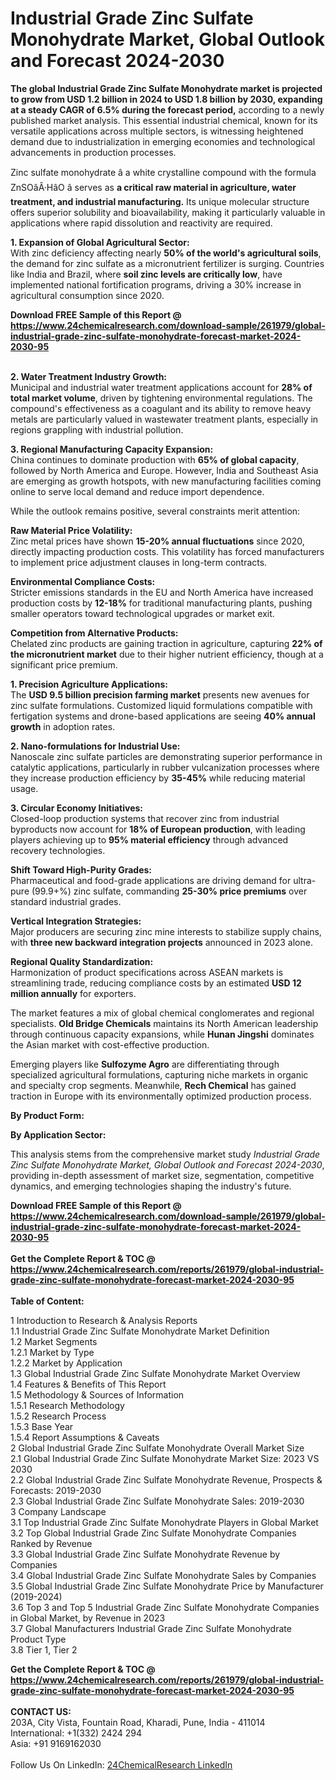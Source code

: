<h1>Industrial Grade Zinc Sulfate Monohydrate Market, Global Outlook and Forecast 2024-2030</h1><p><strong>The global Industrial Grade Zinc Sulfate Monohydrate market is projected to grow from USD 1.2 billion in 2024 to USD 1.8 billion by 2030, expanding at a steady CAGR of 6.5% during the forecast period,</strong> according to a newly published market analysis. This essential industrial chemical, known for its versatile applications across multiple sectors, is witnessing heightened demand due to industrialization in emerging economies and technological advancements in production processes.</p><p>Zinc sulfate monohydrate â a white crystalline compound with the formula ZnSOâÂ·HâO â serves as <strong>a critical raw material in agriculture, water treatment, and industrial manufacturing.</strong> Its unique molecular structure offers superior solubility and bioavailability, making it particularly valuable in applications where rapid dissolution and reactivity are required.</p><p><strong>1. Expansion of Global Agricultural Sector:</strong><br>
With zinc deficiency affecting nearly <strong>50% of the world's agricultural soils</strong>, the demand for zinc sulfate as a micronutrient fertilizer is surging. Countries like India and Brazil, where <strong>soil zinc levels are critically low</strong>, have implemented national fortification programs, driving a 30% increase in agricultural consumption since 2020.</p><div><b>Download FREE Sample of this Report @ 
            <a href="https://www.24chemicalresearch.com/download-sample/261979/global-industrial-grade-zinc-sulfate-monohydrate-forecast-market-2024-2030-95">
            https://www.24chemicalresearch.com/download-sample/261979/global-industrial-grade-zinc-sulfate-monohydrate-forecast-market-2024-2030-95</a></b></div><br><p><strong>2. Water Treatment Industry Growth:</strong><br>
Municipal and industrial water treatment applications account for <strong>28% of total market volume</strong>, driven by tightening environmental regulations. The compound's effectiveness as a coagulant and its ability to remove heavy metals are particularly valued in wastewater treatment plants, especially in regions grappling with industrial pollution.</p><p><strong>3. Regional Manufacturing Capacity Expansion:</strong><br>
China continues to dominate production with <strong>65% of global capacity</strong>, followed by North America and Europe. However, India and Southeast Asia are emerging as growth hotspots, with new manufacturing facilities coming online to serve local demand and reduce import dependence.</p><p>While the outlook remains positive, several constraints merit attention:</p><p><strong>Raw Material Price Volatility:</strong><br>
Zinc metal prices have shown <strong>15-20% annual fluctuations</strong> since 2020, directly impacting production costs. This volatility has forced manufacturers to implement price adjustment clauses in long-term contracts.</p><p><strong>Environmental Compliance Costs:</strong><br>
Stricter emissions standards in the EU and North America have increased production costs by <strong>12-18%</strong> for traditional manufacturing plants, pushing smaller operators toward technological upgrades or market exit.</p><p><strong>Competition from Alternative Products:</strong><br>
Chelated zinc products are gaining traction in agriculture, capturing <strong>22% of the micronutrient market</strong> due to their higher nutrient efficiency, though at a significant price premium.</p><p><strong>1. Precision Agriculture Applications:</strong><br>
The <strong>USD 9.5 billion precision farming market</strong> presents new avenues for zinc sulfate formulations. Customized liquid formulations compatible with fertigation systems and drone-based applications are seeing <strong>40% annual growth</strong> in adoption rates.</p><p><strong>2. Nano-formulations for Industrial Use:</strong><br>
Nanoscale zinc sulfate particles are demonstrating superior performance in catalytic applications, particularly in rubber vulcanization processes where they increase production efficiency by <strong>35-45%</strong> while reducing material usage.</p><p><strong>3. Circular Economy Initiatives:</strong><br>
Closed-loop production systems that recover zinc from industrial byproducts now account for <strong>18% of European production</strong>, with leading players achieving up to <strong>95% material efficiency</strong> through advanced recovery technologies.</p><p><strong>Shift Toward High-Purity Grades:</strong><br>
Pharmaceutical and food-grade applications are driving demand for ultra-pure (99.9+%) zinc sulfate, commanding <strong>25-30% price premiums</strong> over standard industrial grades.</p><p><strong>Vertical Integration Strategies:</strong><br>
Major producers are securing zinc mine interests to stabilize supply chains, with <strong>three new backward integration projects</strong> announced in 2023 alone.</p><p><strong>Regional Quality Standardization:</strong><br>
Harmonization of product specifications across ASEAN markets is streamlining trade, reducing compliance costs by an estimated <strong>USD 12 million annually</strong> for exporters.</p><p>The market features a mix of global chemical conglomerates and regional specialists. <strong>Old Bridge Chemicals</strong> maintains its North American leadership through continuous capacity expansions, while <strong>Hunan Jingshi</strong> dominates the Asian market with cost-effective production.</p><p>Emerging players like <strong>Sulfozyme Agro</strong> are differentiating through specialized agricultural formulations, capturing niche markets in organic and specialty crop segments. Meanwhile, <strong>Rech Chemical</strong> has gained traction in Europe with its environmentally optimized production process.</p><p><strong>By Product Form:</strong></p><p><strong>By Application Sector:</strong></p><p>This analysis stems from the comprehensive market study <em>Industrial Grade Zinc Sulfate Monohydrate Market, Global Outlook and Forecast 2024-2030</em>, providing in-depth assessment of market size, segmentation, competitive dynamics, and emerging technologies shaping the industry's future.</p><div><b>Download FREE Sample of this Report @ 
            <a href="https://www.24chemicalresearch.com/download-sample/261979/global-industrial-grade-zinc-sulfate-monohydrate-forecast-market-2024-2030-95">
            https://www.24chemicalresearch.com/download-sample/261979/global-industrial-grade-zinc-sulfate-monohydrate-forecast-market-2024-2030-95</a></b></div><br><div><b>Get the Complete Report & TOC @ 
            <a href="https://www.24chemicalresearch.com/reports/261979/global-industrial-grade-zinc-sulfate-monohydrate-forecast-market-2024-2030-95">
            https://www.24chemicalresearch.com/reports/261979/global-industrial-grade-zinc-sulfate-monohydrate-forecast-market-2024-2030-95</a></b></div><br>
            <b>Table of Content:</b><p>1 Introduction to Research & Analysis Reports<br />
    1.1 Industrial Grade Zinc Sulfate Monohydrate Market Definition<br />
    1.2 Market Segments<br />
        1.2.1 Market by Type<br />
        1.2.2 Market by Application<br />
    1.3 Global Industrial Grade Zinc Sulfate Monohydrate Market Overview<br />
    1.4 Features & Benefits of This Report<br />
    1.5 Methodology & Sources of Information<br />
        1.5.1 Research Methodology<br />
        1.5.2 Research Process<br />
        1.5.3 Base Year<br />
        1.5.4 Report Assumptions & Caveats<br />
2 Global Industrial Grade Zinc Sulfate Monohydrate Overall Market Size<br />
    2.1 Global Industrial Grade Zinc Sulfate Monohydrate Market Size: 2023 VS 2030<br />
    2.2 Global Industrial Grade Zinc Sulfate Monohydrate Revenue, Prospects & Forecasts: 2019-2030<br />
    2.3 Global Industrial Grade Zinc Sulfate Monohydrate Sales: 2019-2030<br />
3 Company Landscape<br />
    3.1 Top Industrial Grade Zinc Sulfate Monohydrate Players in Global Market<br />
    3.2 Top Global Industrial Grade Zinc Sulfate Monohydrate Companies Ranked by Revenue<br />
    3.3 Global Industrial Grade Zinc Sulfate Monohydrate Revenue by Companies<br />
    3.4 Global Industrial Grade Zinc Sulfate Monohydrate Sales by Companies<br />
    3.5 Global Industrial Grade Zinc Sulfate Monohydrate Price by Manufacturer (2019-2024)<br />
    3.6 Top 3 and Top 5 Industrial Grade Zinc Sulfate Monohydrate Companies in Global Market, by Revenue in 2023<br />
    3.7 Global Manufacturers Industrial Grade Zinc Sulfate Monohydrate Product Type<br />
    3.8 Tier 1, Tier 2</p><div><b>Get the Complete Report & TOC @ 
            <a href="https://www.24chemicalresearch.com/reports/261979/global-industrial-grade-zinc-sulfate-monohydrate-forecast-market-2024-2030-95">
            https://www.24chemicalresearch.com/reports/261979/global-industrial-grade-zinc-sulfate-monohydrate-forecast-market-2024-2030-95</a></b></div><br><b>CONTACT US:</b><br>
            203A, City Vista, Fountain Road, Kharadi, Pune, India - 411014<br>
            International: +1(332) 2424 294<br>
            Asia: +91 9169162030 <br><br>
            Follow Us On LinkedIn: <a href="https://www.linkedin.com/company/24chemicalresearch/">24ChemicalResearch LinkedIn</a>